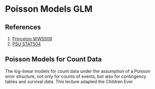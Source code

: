 # Poisson Models GLM
## References 
1. [Princeton WWS509](http://data.princeton.edu/wws509/notes/c4.pdf)
2. [PSU STAT504](http://personal.psu.edu/abs12//stat504/online/07_poisson/02_poisson_beyond.htm)
## Poisson Models for Count Data
The log-linear models for count data under the assumption of a Poisson error structure, not only for counts of events, but also for contingency tables and survival data. 
This lecture adapted the Children Ever 
